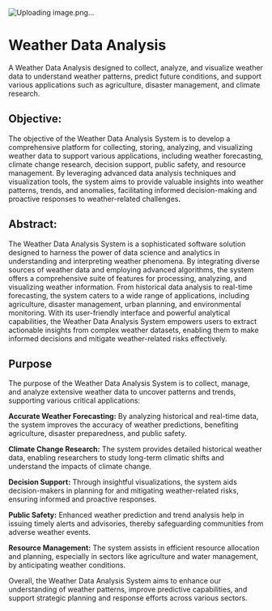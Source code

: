 ![Uploading image.png…]()
# Weather Data Analysis 
A Weather Data Analysis designed to collect, analyze, and visualize weather data to understand weather patterns, predict future conditions, and support various applications such as agriculture, disaster management, and climate research.
## Objective:
The objective of the Weather Data Analysis System is to develop a comprehensive platform for collecting, storing, analyzing, and visualizing weather data to support various applications, including weather forecasting, climate change research, decision support, public safety, and resource management. By leveraging advanced data analysis techniques and visualization tools, the system aims to provide valuable insights into weather patterns, trends, and anomalies, facilitating informed decision-making and proactive responses to weather-related challenges.
## Abstract:
The Weather Data Analysis System is a sophisticated software solution designed to harness the power of data science and analytics in understanding and interpreting weather phenomena. By integrating diverse sources of weather data and employing advanced algorithms, the system offers a comprehensive suite of features for processing, analyzing, and visualizing weather information. From historical data analysis to real-time forecasting, the system caters to a wide range of applications, including agriculture, disaster management, urban planning, and environmental monitoring. With its user-friendly interface and powerful analytical capabilities, the Weather Data Analysis System empowers users to extract actionable insights from complex weather datasets, enabling them to make informed decisions and mitigate weather-related risks effectively.
## Purpose
The purpose of the Weather Data Analysis System is to collect, manage, and analyze extensive weather data to uncover patterns and trends, supporting various critical applications:

**Accurate Weather Forecasting:** By analyzing historical and real-time data, the system improves the accuracy of weather predictions, benefiting agriculture, disaster preparedness, and public safety.

**Climate Change Research:** The system provides detailed historical weather data, enabling researchers to study long-term climatic shifts and understand the impacts of climate change.

**Decision Support:** Through insightful visualizations, the system aids decision-makers in planning for and mitigating weather-related risks, ensuring informed and proactive responses.

**Public Safety:** Enhanced weather prediction and trend analysis help in issuing timely alerts and advisories, thereby safeguarding communities from adverse weather events.

**Resource Management:** The system assists in efficient resource allocation and planning, especially in sectors like agriculture and water management, by anticipating weather conditions.

Overall, the Weather Data Analysis System aims to enhance our understanding of weather patterns, improve predictive capabilities, and support strategic planning and response efforts across various sectors.

